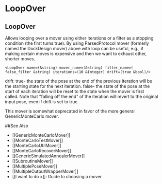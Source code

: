 # LoopOver
## LoopOver

Allows looping over a mover using either iterations or a filter as a stopping condition (the first turns true). By using ParsedProtocol mover (formerly named the DockDesign mover) above with loop can be useful, e.g., if making certain moves is expensive and then we want to exhaust other, shorter moves.

```
<LoopOver name=(&string) mover_name=(&string) filter_name=( false_filter &string) iterations=(10 &Integer) drift=(true &bool)/>
```

drift: true- the state of the pose at the end of the previous iteration will be the starting state for the next iteration. false- the state of the pose at the start of each iteration will be reset to the state when the mover is first called. Note that "falling off the end" of the iteration will revert to the original input pose, even if drift is set to true.

This mover is somewhat deprecated in favor of the more general GenericMonteCarlo mover.


##See Also

* [[GenericMonteCarloMover]]
* [[MonteCarloTestMover]]
* [[MonteCarloUtilMover]]
* [[MonteCarloRecoverMover]]
* [[GenericSimulatedAnnealerMover]]
* [[SubroutineMover]]
* [[MultiplePoseMover]]
* [[MultipleOutputWrapperMover]]
* [[I want to do x]]: Guide to choosing a mover
